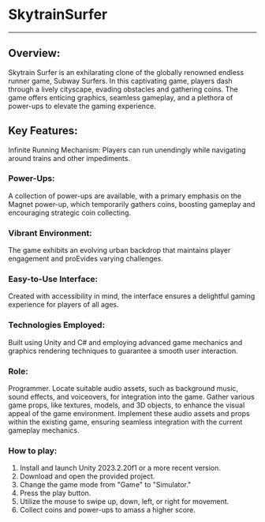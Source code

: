 # SkytrainSurfer
---
## Overview: 
Skytrain Surfer is an exhilarating clone of the globally renowned endless runner game, Subway Surfers. In this captivating game, players dash through a lively cityscape, evading obstacles and gathering coins. The game offers enticing graphics, seamless gameplay, and a plethora of power-ups to elevate the gaming experience.

## Key Features:
Infinite Running Mechanism: Players can run unendingly while navigating around trains and other impediments.
### Power-Ups: 
A collection of power-ups are available, with a primary emphasis on the Magnet power-up, which temporarily gathers coins, boosting gameplay and encouraging strategic coin collecting.
### Vibrant Environment: 
The game exhibits an evolving urban backdrop that maintains player engagement and proEvides varying challenges.
### Easy-to-Use Interface: 
Created with accessibility in mind, the interface ensures a delightful gaming experience for players of all ages.
### Technologies Employed:
Built using Unity and C# and employing advanced game mechanics and graphics rendering techniques to guarantee a smooth user interaction.

### Role:
Programmer. Locate suitable audio assets, such as background music, sound effects, and voiceovers, for integration into the game. Gather various game props, like textures, models, and 3D objects, to enhance the visual appeal of the game environment. Implement these audio assets and props within the existing game, ensuring seamless integration with the current gameplay mechanics.

### How to play:
1. Install and launch Unity 2023.2.20f1 or a more recent version.
2. Download and open the provided project.
3. Change the game mode from "Game" to "Simulator."
4. Press the play button.
5. Utilize the mouse to swipe up, down, left, or right for movement.
6. Collect coins and power-ups to amass a higher score.